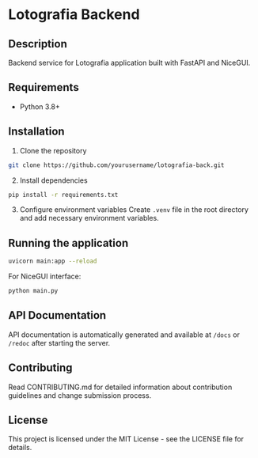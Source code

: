 # Lotografia Backend

## Description
Backend service for Lotografia application built with FastAPI and NiceGUI.

## Requirements
- Python 3.8+


## Installation
1. Clone the repository
```bash
git clone https://github.com/yourusername/lotografia-back.git
```

2. Install dependencies
```bash
pip install -r requirements.txt
```

3. Configure environment variables
Create `.venv` file in the root directory and add necessary environment variables.

## Running the application
```bash
uvicorn main:app --reload
```

For NiceGUI interface:
```bash
python main.py
```

## API Documentation
API documentation is automatically generated and available at `/docs` or `/redoc` after starting the server.

## Contributing
Read CONTRIBUTING.md for detailed information about contribution guidelines and change submission process.

## License
This project is licensed under the MIT License - see the LICENSE file for details.

